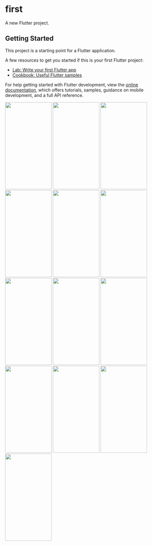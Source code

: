 # first

A new Flutter project.

## Getting Started

This project is a starting point for a Flutter application.

A few resources to get you started if this is your first Flutter project:

- [Lab: Write your first Flutter app](https://docs.flutter.dev/get-started/codelab)
- [Cookbook: Useful Flutter samples](https://docs.flutter.dev/cookbook)

For help getting started with Flutter development, view the
[online documentation](https://docs.flutter.dev/), which offers tutorials,
samples, guidance on mobile development, and a full API reference.


<img src="https://github.com/VaibhavGDeshpande/Expense_Tracker/assets/135240501/95b79385-b80e-47a2-9d60-0a8789433aa6" width="150" height="280">
<img src="https://github.com/VaibhavGDeshpande/Expense_Tracker/assets/135240501/41056a31-d8d3-48e1-a450-11c479664723" width="150" height="280">
<img src="https://github.com/VaibhavGDeshpande/Expense_Tracker/assets/135240501/9232b917-f78e-45a8-bd84-734ca17191bc" width="150" height="280">
<img src="https://github.com/VaibhavGDeshpande/Expense_Tracker/assets/135240501/7fa5f493-fd20-44cc-8497-4f4b9a433b9a" width="150" height="280">
<img src="https://github.com/VaibhavGDeshpande/Expense_Tracker/assets/135240501/028daa70-1b32-4f3d-8d3a-2a640edd8bca" width="150" height="280">
<img src="https://github.com/VaibhavGDeshpande/Expense_Tracker/assets/135240501/e037062f-c1ec-4b6b-b113-0e8540d98939" width="150" height="280">
<img src="https://github.com/VaibhavGDeshpande/Expense_Tracker/assets/135240501/b93ad29d-f235-4dc0-bb91-1a60e3218bb4" width="150" height="280">
<img src="https://github.com/VaibhavGDeshpande/Expense_Tracker/assets/135240501/e6dddcc9-af9c-4ca0-a026-8eb2ae58a6fd" width="150" height="280">
<img src="https://github.com/VaibhavGDeshpande/Expense_Tracker/assets/135240501/d13500e8-86de-46bf-a03b-cdcb3666ff6b" width="150" height="280">
<img src="https://github.com/VaibhavGDeshpande/Expense_Tracker/assets/135240501/47f27d8c-af80-4797-aa81-442095853303" width="150" height="280">
<img src="https://github.com/VaibhavGDeshpande/Expense_Tracker/assets/135240501/80b5428b-10bb-413e-9f3a-ded45582a937" width="150" height="280">
<img src="https://github.com/VaibhavGDeshpande/Expense_Tracker/assets/135240501/f2e4e685-4cf5-49ff-a6b8-5642309d6c84" width="150" height="280">
<img src="https://github.com/VaibhavGDeshpande/Expense_Tracker/assets/135240501/a843b126-b4b7-483e-935f-65adc4b4cfb9" width="150" height="280">











